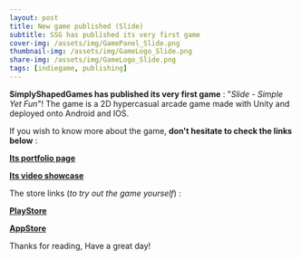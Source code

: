 ```yaml
---
layout: post
title: New game published (Slide)
subtitle: SSG has published its very first game
cover-img: /assets/img/GamePanel_Slide.png
thumbnail-img: /assets/img/GameLogo_Slide.png
share-img: /assets/img/GameLogo_Slide.png
tags: [indiegame, publishing]
---
```


**SimplyShapedGames has published its very first game** : "_Slide - Simple Yet Fun_"!
The game is a 2D hypercasual arcade game made with Unity and deployed onto Android and IOS.

If you wish to know more about the game, **don't hesitate to check the links below** :

[**Its portfolio page**](https://stormeckhart.wixsite.com/portfolio/101)

[**Its video showcase**](https://youtu.be/82uG_a-lIes)

The store links (_to try out the game yourself_) :

[**PlayStore**](https://play.google.com/store/apps/deails?id=com.SimplyShapedGames.Slide)

[**AppStore**](https://apps.apple.com/fr/app/slide-simple-yet-fun/id1632217353)

Thanks for reading,
Have a great day!
